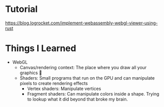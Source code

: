 # Tutorial 
https://blog.logrocket.com/implement-webassembly-webgl-viewer-using-rust

# Things I Learned

* WebGL
    * Canvas/rendering context: The place where you draw all your graphics 🌈
    * Shaders: Small programs that run on the GPU and can manipulate pixels to create rendering effects
        * Vertex shaders: Manipulate vertices
        * Fragment shaders: Can manipulate colors inside a shape. Trying to lookup what it did beyond that broke my brain.
